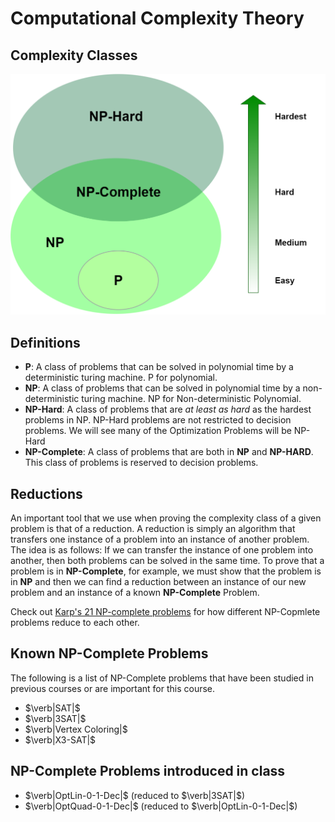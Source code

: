 # Computational Complexity Theory

## Complexity Classes

![Venn diagram of NP-Hard, Np-Complete, NP, and P problems](../resources/complexity.png)

## Definitions

- **P**: A class of problems that can be solved in polynomial time by a deterministic turing machine. P for polynomial.
- **NP**: A class of problems that can be solved in polynomial time by a non-deterministic turing machine. NP for Non-deterministic Polynomial.
- **NP-Hard**: A class of problems that are _at least as hard_ as the hardest problems in NP. NP-Hard problems are not restricted to decision problems. We will see many of the Optimization Problems will be NP-Hard
- **NP-Complete**: A class of problems that are both in **NP** and **NP-HARD**. This class of problems is reserved to decision problems.

## Reductions

An important tool that we use when proving the complexity class of a given problem is that of a reduction. A reduction is simply an algorithm that transfers one instance of a problem into an instance of another problem. The idea is as follows: If we can transfer the instance of one problem into another, then both problems can be solved in the same time. To prove that a problem is in **NP-Complete**, for example, we must show that the problem is in **NP** and then we can find a reduction between an instance of our new problem and an instance of a known **NP-Complete** Problem.

Check out [Karp's 21 NP-complete problems](https://en.wikipedia.org/wiki/Karp%27s_21_NP-complete_problems) for how different NP-Copmlete problems reduce to each other.

<!-- ## NP-Complete vs NP-Hard -->

## Known NP-Complete Problems

The following is a list of NP-Complete problems that have been studied in previous courses or are important for this course.

- $\verb|SAT|$
- $\verb|3SAT|$
- $\verb|Vertex Coloring|$
- $\verb|X3-SAT|$

## NP-Complete Problems introduced in class

- $\verb|OptLin-0-1-Dec|$ (reduced to $\verb|3SAT|$)
- $\verb|OptQuad-0-1-Dec|$ (reduced to $\verb|OptLin-0-1-Dec|$)